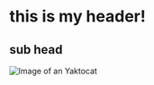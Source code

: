 # this is my header!
## sub head
![Image of an Yaktocat](https://octodex.github.com/images/yaktocat.png)

